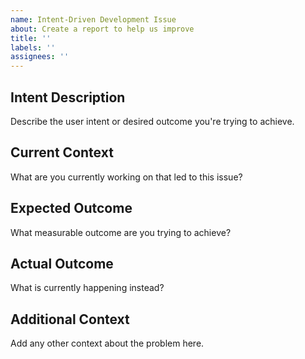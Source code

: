 ```yaml
---
name: Intent-Driven Development Issue
about: Create a report to help us improve
title: ''
labels: ''
assignees: ''
---
```


## Intent Description
Describe the user intent or desired outcome you're trying to achieve.

## Current Context
What are you currently working on that led to this issue?

## Expected Outcome
What measurable outcome are you trying to achieve?

## Actual Outcome
What is currently happening instead?

## Additional Context
Add any other context about the problem here.